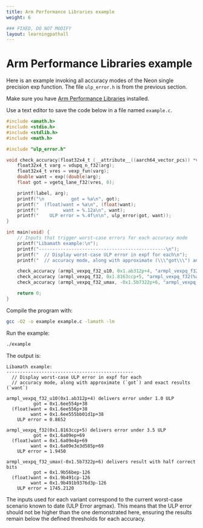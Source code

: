 ```yaml
---
title: Arm Performance Libraries example
weight: 6

### FIXED, DO NOT MODIFY
layout: learningpathall
---
```


# Arm Performance Libraries example

Here is an example invoking all accuracy modes of the Neon single precision exp function. The file `ulp_error.h` is from the previous section. 

Make sure you have [Arm Performance Libraries](https://learn.arm.com/install-guides/armpl/) installed. 

Use a text editor to save the code below in a file named `example.c`.

```C { line_numbers = "true" } 
#include <amath.h>
#include <stdio.h>
#include <stdlib.h>
#include <math.h>

#include "ulp_error.h"

void check_accuracy(float32x4_t (__attribute__((aarch64_vector_pcs)) *vexp_fun)(float32x4_t), float arg, const char *label) {
    float32x4_t varg = vdupq_n_f32(arg);
    float32x4_t vres = vexp_fun(varg);
    double want = exp((double)arg);
    float got = vgetq_lane_f32(vres, 0);

    printf(label, arg);
    printf("\n          got = %a\n", got);
    printf("  (float)want = %a\n", (float)want);
    printf("         want = %.12a\n", want);
    printf("    ULP error = %.4f\n\n", ulp_error(got, want));
}

int main(void) {
    // Inputs that trigger worst-case errors for each accuracy mode
    printf("Libamath example:\n");
    printf("-----------------------------------------------\n");
    printf("  // Display worst-case ULP error in expf for each\n");
    printf("  // accuracy mode, along with approximate (\\\"got\\\") and exact results (\\\"want\\\")\n\n");

    check_accuracy (armpl_vexpq_f32_u10, 0x1.ab312p+4, "armpl_vexpq_f32_u10(%a) delivers error under 1.0 ULP");
    check_accuracy (armpl_vexpq_f32, 0x1.8163ccp+5, "armpl_vexpq_f32(%a) delivers error under 3.5 ULP");
    check_accuracy (armpl_vexpq_f32_umax, -0x1.5b7322p+6, "armpl_vexpq_f32_umax(%a) delivers result with half correct bits");

    return 0;
}
```

Compile the program with:

```bash
gcc -O2 -o example example.c -lamath -lm
```

Run the example:

```bash
./example 
```

The output is:

```output
Libamath example:
-----------------------------------------------
  // Display worst-case ULP error in expf for each
  // accuracy mode, along with approximate (`got`) and exact results (`want`)

armpl_vexpq_f32_u10(0x1.ab312p+4) delivers error under 1.0 ULP
          got = 0x1.6ee554p+38
  (float)want = 0x1.6ee556p+38
         want = 0x1.6ee555bb01d1p+38
    ULP error = 0.8652

armpl_vexpq_f32(0x1.8163ccp+5) delivers error under 3.5 ULP
          got = 0x1.6a09ep+69
  (float)want = 0x1.6a09e4p+69
         want = 0x1.6a09e3e3d585p+69
    ULP error = 1.9450

armpl_vexpq_f32_umax(-0x1.5b7322p+6) delivers result with half correct bits
          got = 0x1.9b56bep-126
  (float)want = 0x1.9b491cp-126
         want = 0x1.9b491b9376d3p-126
    ULP error = 1745.2120
```

The inputs used for each variant correspond to the current worst-case scenario known to date (ULP Error argmax).
This means that the ULP error should not be higher than the one demonstrated here, ensuring the results remain below the defined thresholds for each accuracy.
